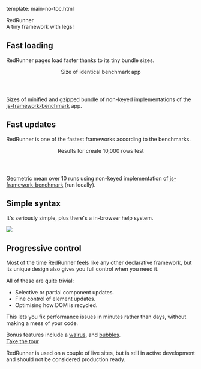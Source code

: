 template: main-no-toc.html

<div class="logo">
 <!--
  <div class="logo__logo">
    <img class="logo__image" src="/static/img/avatar.svg" alt="RedRunner" />
  </div>
  -->
  <div class="logo__text">
    <div class="logo__name">RedRunner</div>
    <div class="logo__slogan">A tiny framework with legs!</div>
  </div>
</div>

<div class="info">
  <div class="pure-g">
    <div class="pure-u-1 pure-u-sm-1-2">
      <div class="info__block">
        <h2>Fast loading</h2>
        <p>
          RedRunner pages load faster thanks to its tiny bundle sizes.
        </p>
        <div class="stats_div">
          <header>Size of identical benchmark app</header>
          <div class="stats_table" id="framework_size_chart"></div>
          <footer>
            Sizes of minified and gzipped bundle of non-keyed implementations of the <a href="https://github.com/krausest/js-framework-benchmark">js-framework-benchmark</a> app.
          </footer>
        </div>
      </div>
    </div>
    <div class="pure-u-1 pure-u-sm-1-2">
      <div class="info__block">
        <h2>Fast updates</h2>
        <p>
          RedRunner is one of the fastest frameworks according to the benchmarks.
        </p>
        <div class="stats_div">
          <header>Results for create 10,000 rows test</header>
          <div class="stats_table" id="framework_speed_chart"></div>
          <footer>
            Geometric mean over 10 runs using non-keyed implementation of <a href="https://github.com/krausest/js-framework-benchmark">js-framework-benchmark</a> (run locally).
          </footer>
        </div>
      </div>
    </div>
  </div>
</div>


<div class="info">
  <div class="pure-g">
    <div class="pure-u-1 pure-u-sm-1-2">
      <div class="info__block">
        <h2>Simple syntax</h2>
        <p>
          It's seriously simple, plus there's a in-browser help system.
        </p>
        <img src="/static/img/click_counter.png">
      </div>
    </div>
    <div class="pure-u-1 pure-u-sm-1-2">
      <div class="info__block">
      <h2>Progressive control</h2>
        <p>
          Most of the time RedRunner feels like any other declarative framework, 
          but its unique design also gives you full control when you need it.
        </p>
        All of these are quite trivial:
        <ul>
          <li>Selective or partial component updates.</li>
          <li>Fine control of element updates.</li>
          <li>Optimising how DOM is recycled.</li>
        </ul>
        <p>
          This lets you fix performance issues in minutes rather than days, without making a mess of your code.
        </p>
      </div>
    </div>
  </div>
</div>


<div class="sub-text">
  Bonus features include a <a href="/tour#the-walrus">walrus</a>, and <a href="/tour#bubbles">bubbles</a>.
</div>

<div class="call-to-action">
  <a href="/tour">Take the tour</a>
  <p>
    RedRunner is used on a couple of live sites, 
    but is still in active development and should not be considered production ready.
  </p>
</div>


<script type="text/javascript">
  drawChart(frameworkStats, "createRows", "framework_speed_chart", "ms");
  drawChart(frameworkStats, "size", "framework_size_chart", " kB");
</script>